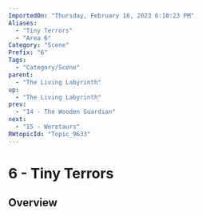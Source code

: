 ```yaml
---
ImportedOn: "Thursday, February 16, 2023 6:10:23 PM"
Aliases:
  - "Tiny Terrors"
  - "Area 6"
Category: "Scene"
Prefix: "6"
Tags:
  - "Category/Scene"
parent:
  - "The Living Labyrinth"
up:
  - "The Living Labyrinth"
prev:
  - "14 - The Wooden Guardian"
next:
  - "15 - Weretaurs"
RWtopicId: "Topic_9633"
---
```

# 6 - Tiny Terrors
## Overview
